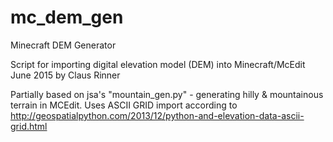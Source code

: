 # mc_dem_gen
Minecraft DEM Generator

Script for importing digital elevation model (DEM) into Minecraft/McEdit
June 2015 by Claus Rinner

Partially based on jsa's "mountain_gen.py" - generating hilly & mountainous terrain in MCEdit.
Uses ASCII GRID import according to http://geospatialpython.com/2013/12/python-and-elevation-data-ascii-grid.html
